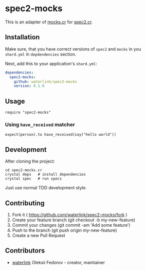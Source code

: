 # spec2-mocks

This is an adapter of [mocks.cr](https://github.com/waterlink/mocks.cr)
for [spec2.cr](https://github.com/waterlink/spec2.cr).

## Installation

Make sure, that you have correct versions of `spec2` and `mocks` in you
`shard.yml` in `depdendencies` section.

Next, add this to your application's `shard.yml`:

```yaml
dependencies:
  spec2-mocks:
    github: waterlink/spec2-mocks
    version: 0.1.0
```

## Usage

```crystal
require "spec2-mocks"
```

### Using `have_received` matcher

```crystal
expect(person).to have_received(say("hello world"))
```

## Development

After cloning the project:

```
cd spec2-mocks.cr
crystal deps   # install dependencies
crystal spec   # run specs
```

Just use normal TDD development style.

## Contributing

1. Fork it ( https://github.com/waterlink/spec2-mocks/fork )
2. Create your feature branch (git checkout -b my-new-feature)
3. Commit your changes (git commit -am 'Add some feature')
4. Push to the branch (git push origin my-new-feature)
5. Create a new Pull Request

## Contributors

- [waterlink](https://github.com/waterlink) Oleksii Fedorov - creator, maintainer
